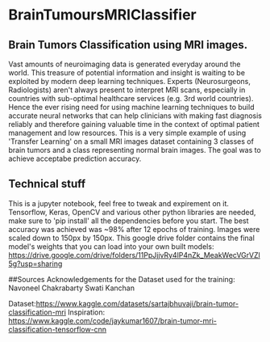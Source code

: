# BrainTumoursMRIClassifier

## Brain Tumors Classification using MRI images.

Vast amounts of neuroimaging data is generated everyday around the world. This treasure of potential information and insight is waiting to be exploited by modern deep learning techniques. Experts (Neurosurgeons, Radiologists) aren't always present to interpret MRI scans, especially in countries with sub-optimal healthcare services (e.g. 3rd world countries). Hence the ever rising need for using machine learning techniques to build accurate neural networks that can help clinicians with making fast diagnosis reliably and therefore gaining valuable time in the context of optimal patient management and low resources. This is a very simple example of using 'Transfer Learning' on a small MRI images dataset containing 3 classes of brain tumors and a class representing normal brain images. The goal was to achieve acceptabe prediction accuracy.

## Technical stuff
This is a jupyter notebook, feel free to tweak and expirement on it.
Tensorflow, Keras, OpenCV and various other python libraries are needed, make sure to 'pip install' all the dependencies before you start.
The best accuracy was achieved was ~98% after 12 epochs of training.
Images were scaled down to 150px by 150px.
This google drive folder contains the final model's weights that you can load into your own built models:
https://drive.google.com/drive/folders/11PpJjjvRy4lP4nZk_MeakWecVGrVZl5g?usp=sharing
  
##Sources
Acknowledgements for the Dataset used for the training:
Navoneel Chakrabarty
Swati Kanchan

Dataset:https://www.kaggle.com/datasets/sartajbhuvaji/brain-tumor-classification-mri
Inspiration: https://www.kaggle.com/code/jaykumar1607/brain-tumor-mri-classification-tensorflow-cnn
